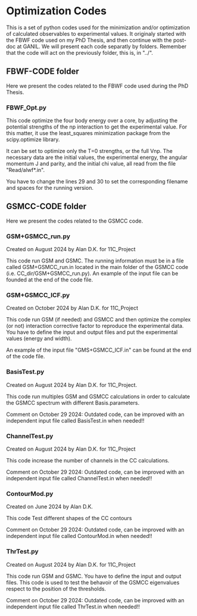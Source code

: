 # Optimization Codes
This is a set of python codes used for the minimization and/or optimization of calculated observables to experimental values.
It originaly started with the FBWF code used on my PhD Thesis, and then continue with the post-doc at GANIL.
We will present each code separatly by folders. Remember that the code will act on the previously folder, this is, in "../".

## FBWF-CODE folder

Here we present the codes related to the FBWF code used during the PhD Thesis.

### FBWF_Opt.py
This code optimize the four body energy over a core, by adjusting the potential strengths of the np interaction to get the experimental value. For this matter, it use the least_squares minimization package from the scipy.optimize library.

It can be set to optimize only the T=0 strengths, or the full Vnp.  The necessary data are the initial values, the experimental energy, the angular momentum J and parity, and the initial chi value, all read from the file "Read/alwf*.in".

You have to change the lines 29 and 30 to set the corresponding  filename and spaces for the running version.

## GSMCC-CODE folder

Here we present the codes related to the GSMCC code.

### GSM+GSMCC_run.py

Created on August 2024 by Alan D.K. for 11C_Project

This code run GSM and GSMC. The running information must be in a file called GSM+GSMCC_run.in located in the main folder of the GSMCC code (i.e. CC_dir/GSM+GSMCC_run.py).
An example of the input file can be founded at the end of the code file.

### GSM+GSMCC_ICF.py

Created on October 2024 by Alan D.K. for 11C_Project

This code run GSM (if needed) and GSMCC and then
optimize the complex (or not) interaction corrective factor
to reproduce the experimental data. 
You have to define the input and output files and put
the experimental values (energy and width).

An example of the input file "GMS+GSMCC_ICF.in" can be found
at the end of the code file.

### BasisTest.py

Created on August 2024 by Alan D.K. for 11C_Project.

This code run multiples GSM and GSMCC calculations in order to calculate the GSMCC spectrum with different Basis.parameters.

Comment on October 29 2024: Outdated code, can be improved with an independent input file called BasisTest.in when needed!!

### ChannelTest.py

Created on August 2024 by Alan D.K. for 11C_Project

This code increase the number of channels in the CC calculations.

Comment on October 29 2024: Outdated code, can be improved with an independent input file called ChannelTest.in when needed!!

### ContourMod.py

Created on June 2024 by Alan D.K.

This code Test different shapes of the CC contours

Comment on October 29 2024: Outdated code, can be improved with an independent input file called ContourMod.in when needed!!

### ThrTest.py

Created on August 2024 by Alan D.K. for 11C_Project

This code run GSM and GSMC. You have to define the input and output files.
This code is used to test the behavoir of the GSMCC eigenvalues respect to the position of the thresholds.

Comment on October 29 2024: Outdated code, can be improved with an independent input file called ThrTest.in when needed!!




